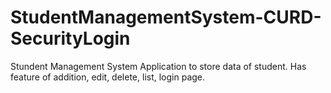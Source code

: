 # StudentManagementSystem-CURD-SecurityLogin
Stundent Management System Application to store data of student. Has feature of addition, edit, delete, list, login page.
